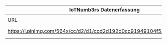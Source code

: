|IoTNumb3rs Datenerfassung|||||||||||
| ---- | ---- | ---- | ---- | ---- | ---- | ---- | ---- | ---- | ---- | ---- |
||||||||||||
|URL|home_url|filename|device_class|device_count|market_class|market_volume|prognosis_year|publication_year|authorship_class|Dropbox folder|
|https://i.pinimg.com/564x/cc/d2/d1/ccd2d192d0cc91949104f5ad1016411a.jpg|https://www.entrepreneur.com/article/234412|file6_ccd2d192d0cc91949104f5ad1016411a.jpg|||size|2.2E+11|2015|2014|Journalist|JinlinHolic/20190113-1200|
